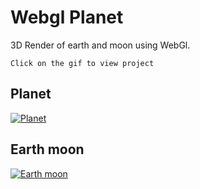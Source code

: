 # Webgl Planet
3D Render of earth and moon using WebGl.

```
Click on the gif to view project
```

## Planet
[![Planet](https://media.giphy.com/media/LCBqDl5aSaALReaOyg/giphy.gif)](https://rameme.github.io/webgl-planet/)

## Earth moon
[![Earth moon](https://media.giphy.com/media/6jlCmaW10kGOkPY2Lz/giphy.gif)](https://rameme.github.io/webgl-planet/template/earth_moon.html)
